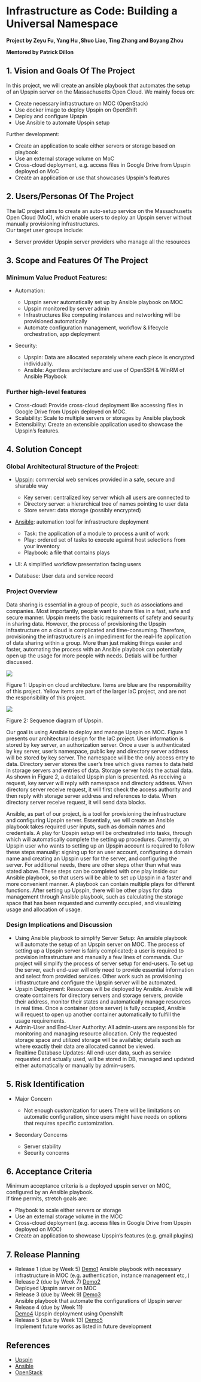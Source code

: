 # Infrastructure as Code: Building a Universal Namespace

**Project by Zeyu Fu, Yang Hu ,Shuo Liao, Ting Zhang and Boyang Zhou**

**Mentored by Patrick Dillon**

## 1. Vision and Goals Of The Project

In this project, we will create an ansible playbook that automates the setup of an Upspin server on the Massachusetts Open Cloud. We mainly focus on:

* Create necessary infrastructure on MOC (OpenStack)
* Use docker image to deploy Upspin on OpenShift
* Deploy and configure Upspin
* Use Ansible to automate Upspin setup

Further development:

* Create an application to scale either servers or storage based on playbook
* Use an external storage volume on MoC
* Cross-cloud deployment, e.g. access files in Google Drive from Upspin deployed on MoC
* Create an application or use that showcases Upspin's features 

## 2. Users/Personas Of The Project

The IaC project aims to create an auto-setup service on the Massachusetts Open Cloud (MoC), which enable users to deploy an Upspin server without manually provisioning infrastructures.   
Our target user groups include:

* Server provider
  Upspin server providers who manage all the resources

## 3. Scope and Features Of The Project

### Minimum Value Product Features:

* Automation: 
  - Upspin server automatically set up by Ansible playbook on MOC
  - Upspin monitored by server admin
  - Infrastructures like computing instances and networking will be provisioned automatically
  - Automate configuration management, workflow & lifecycle orchestration, app deployment

* Security:
  - Upspin: Data are allocated separately where each piece is encrypted individually.     
  - Ansible: Agentless architecture and use of OpenSSH & WinRM of Ansible Playbook

### Further high-level features

* Cross-cloud: 
Provide cross-cloud deployment like accessing files in Google Drive from Upspin deployed on MOC.
* Scalability: 
Scale to multiple servers or storages by Ansible playbook
* Extensibility: 
Create an extensible application used to showcase the Upspin’s features.


## 4. Solution Concept

### Global Architectural Structure of the Project:

* [Upspin](https://upspin.io/doc/arch.md): commercial web services provided in a safe, secure and sharable way
  - Key server: centralized key server which all users are connected to 
  - Directory server: a hierarchical tree of names pointing to user data
  - Store server: data storage (possibly encrypted)

* [Ansible](https://docs.ansible.com/): automation tool for infrastructure deployment
  - Task: the application of a module to process a unit of work
  - Play: ordered set of tasks to execute against host selections from your inventory
  - Playbook: a file that contains plays

* UI: A simplified workflow presentation facing users

* Database: User data and service record

### Project Overview

Data sharing is essential in a group of people, such as associations and companies. Most importantly, people want to share files in a fast, safe and secure manner. Upspin meets the basic requirements of safety and security in sharing data. However, the process of provisioning the Upspin infrastructure on a cloud is complicated and time-consuming. Therefore, provisioning the infrastructure is an impediment for the real-life application of data sharing within a group. More than just making things easier and faster, automating the process with an Ansible playbook can potentially open up the usage for more people with needs. Detials will be further discussed.

![](https://github.com/BU-CLOUD-S20/Infrastructure-as-Code-Building-a-Universal-Namespace/blob/master/doc/Structure%20Diagram.png)

Figure 1: Upspin on cloud architecture. Items are blue are the responsibility of this project. Yellow items are part of the larger IaC project, and are not the responsibility of this project.

![](https://github.com/BU-CLOUD-S20/Infrastructure-as-Code-Building-a-Universal-Namespace/blob/master/doc/Sequence%20Diagram.png)

Figure 2: Sequence diagram of Upspin. 

Our goal is using Ansible to deploy and manage Upspin on MOC. Figure 1 presents our architectural design for the IaC project. User information is stored by key server, an authorization server. Once a user is authenticated by key server, user’s namespace, public key and directory server address will be stored by key server. The namespace will be the only access entry to data. Directory server stores the user’s tree which gives names to data held in storage servers and entries of data. Storage server holds the actual data. As shown in Figure 2, a detailed Upspin plan is presented. As receiving a request, key server will reply with namespace and directory address. When directory server receive request, it will first check the access authority and then reply with storage server address and references to data. When directory server receive request, it will send data blocks. 

Ansible, as part of our project, is a tool for provisioning the infrastructure and configuring Upspin server. Essentially, we will create an Ansible playbook takes required user inputs, such as domain names and credentials. A play for Upspin setup will be orchestrated into tasks, through which will automatically complete the setting up procedures. Currently, an Upspin user who wants to setting up an Upspin account is required to follow these steps manually: signing up for an user account, configuring a domain name and creating an Upspin user for the server, and configuring the server. For additional needs, there are other steps other than what was stated above. These steps can be completed with one play inside our Ansible playbook, so that users will be able to set up Upspin in a faster and more convenient manner. A playbook can contain multiple plays for different functions. After setting up Upspin, there will be other plays for data management through Ansible playbook, such as calculating the storage space that has been requested and currently occupied, and visualizing usage and allocation of usage.


### Design Implications and Discussion
* Using Ansible playbook to simplify Server Setup: An ansible playbook will automate the setup of an Upspin server on MOC. The process of setting up a Upspin server is fairly complicated; a user is required to provision infrastructure and manually a few lines of commands. Our project will simplify the process of server setup for end-users. To set up the server, each end-user will only need to provide essential information and select from provided services. Other work such as provisioning infrastructure and configure the Upspin server will be automated.
* Upspin Deployment: Resources will be deployed by Ansible. Ansible will create containers for directory servers and storage servers, provide their address, monitor their states and automatically manage resources in real time. Once a container (store server) is fully occupied, Ansible will request to open up another container automatically to fulfill the usage requirements.
* Admin-User and End-User Authority: All admin-users are responsible for monitoring and managing resource allocation. Only the requested storage space and utilized storage will be available; details such as where exactly their data are allocated cannot be viewed. 
* Realtime Database Updates: All end-user data, such as service requested and actually used, will be stored in DB, managed and updated either automatically or manually by admin-users.

## 5. Risk Identification

* Major Concern
  - Not enough customization for users
    There will be limitations on automatic configuration, since users might have needs on options that requires specific customization.

* Secondary Concerns
  - Server stability
  - Security concerns

## 6. Acceptance Criteria
Minimum acceptance criteria is a deployed upspin server on MOC, configured by an Ansible playbook.   
If time permits, stretch goals are:

* Playbook to scale either servers or storage
* Use an external storage volume in the MOC
* Cross-cloud deployment (e.g. access files in Google Drive from Upspin deployed on MOC)
* Create an application to showcase Upspin’s features (e.g. gmail plugins)

## 7. Release Planning
* Release 1 (due by Week 5)
  [Demo1](https://docs.google.com/presentation/d/1zNnP6OkI4NMDZuPKl3dQNuUWyhNrMRnywgBcSJUd7_U/edit#slide=id.gc6f73a04f_0_0) 
  Ansible playbook with necessary infrastructure in MOC (e.g. authentication, instance management etc,.)
* Release 2 (due by Week 7) 
  [Demo2](https://docs.google.com/presentation/d/1w_n4y99QZe2VVN9qeA4BEZum3VUbWpFwEDdrX7UvDFE/edit#slide=id.p)  
  Deployed Upspin server on MOC
* Release 3 (due by Week 9)
  [Demo3](https://docs.google.com/presentation/d/1Ufb6Qv-JrNkzeQTv05IKW5BsKxRxs5i_ug7SV_xnYas/edit#slide=id.g718cca77d8_1_126)  
  Ansible playbook that automate the configurations of Upspin server
* Release 4 (due by Week 11)   
  [Demo4](https://docs.google.com/presentation/d/18dvctHLd51uFD5g864v6ZzLd5nr_rCYyJltLJZ9oZ70/edit#slide=id.g72743afe5a_4_0)
  Upspin deployment using Openshift
* Release 5 (due by Week 13)
  [Demo5](https://docs.google.com/presentation/d/1niz41vEIwC5mgnM38fTNgtGX_oUmGTlhBnhTwuxdUMo/edit#slide=id.g739ca6103b_0_78)   
  Implement future works as listed in future development

## References
* [Upspin](https://upspin.io/doc/)
* [Ansible](https://docs.ansible.com/ansible/latest/user_guide/index.html)
* [OpenStack](https://docs.openstack.org/train/)
